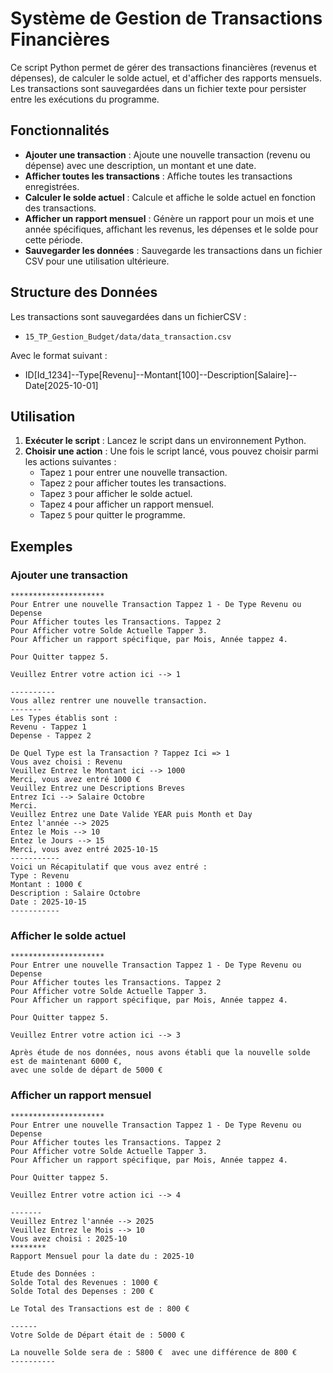 # Système de Gestion de Transactions Financières

Ce script Python permet de gérer des transactions financières (revenus et dépenses), de calculer le solde actuel, et d'afficher des rapports mensuels. Les transactions sont sauvegardées dans un fichier texte pour persister entre les exécutions du programme.

## Fonctionnalités

- **Ajouter une transaction** : Ajoute une nouvelle transaction (revenu ou dépense) avec une description, un montant et une date.
- **Afficher toutes les transactions** : Affiche toutes les transactions enregistrées.
- **Calculer le solde actuel** : Calcule et affiche le solde actuel en fonction des transactions.
- **Afficher un rapport mensuel** : Génère un rapport pour un mois et une année spécifiques, affichant les revenus, les dépenses et le solde pour cette période.
- **Sauvegarder les données** : Sauvegarde les transactions dans un fichier CSV pour une utilisation ultérieure.

## Structure des Données

Les transactions sont sauvegardées dans un fichierCSV : 
- `15_TP_Gestion_Budget/data/data_transaction.csv`

Avec le format suivant : 
- ID[Id_1234]--Type[Revenu]--Montant[100]--Description[Salaire]--Date[2025-10-01]


## Utilisation

1. **Exécuter le script** : Lancez le script dans un environnement Python.
2. **Choisir une action** : Une fois le script lancé, vous pouvez choisir parmi les actions suivantes :
   - Tapez `1` pour entrer une nouvelle transaction.
   - Tapez `2` pour afficher toutes les transactions.
   - Tapez `3` pour afficher le solde actuel.
   - Tapez `4` pour afficher un rapport mensuel.
   - Tapez `5` pour quitter le programme.

## Exemples

### Ajouter une transaction

```
*********************
Pour Entrer une nouvelle Transaction Tappez 1 - De Type Revenu ou Depense
Pour Afficher toutes les Transactions. Tappez 2
Pour Afficher votre Solde Actuelle Tapper 3.
Pour Afficher un rapport spécifique, par Mois, Année tappez 4.

Pour Quitter tappez 5.

Veuillez Entrer votre action ici --> 1

----------
Vous allez rentrer une nouvelle transaction.
-------
Les Types établis sont :
Revenu - Tappez 1
Depense - Tappez 2

De Quel Type est la Transaction ? Tappez Ici => 1
Vous avez choisi : Revenu
Veuillez Entrez le Montant ici --> 1000
Merci, vous avez entré 1000 €
Veuillez Entrez une Descriptions Breves
Entrez Ici --> Salaire Octobre
Merci.
Veuillez Entrez une Date Valide YEAR puis Month et Day
Entez l'année --> 2025
Entez le Mois --> 10
Entez le Jours --> 15
Merci, vous avez entré 2025-10-15
-----------
Voici un Récapitulatif que vous avez entré :
Type : Revenu
Montant : 1000 €
Description : Salaire Octobre
Date : 2025-10-15
-----------
```

### Afficher le solde actuel
```
*********************
Pour Entrer une nouvelle Transaction Tappez 1 - De Type Revenu ou Depense
Pour Afficher toutes les Transactions. Tappez 2
Pour Afficher votre Solde Actuelle Tapper 3.
Pour Afficher un rapport spécifique, par Mois, Année tappez 4.

Pour Quitter tappez 5.

Veuillez Entrer votre action ici --> 3

Après étude de nos données, nous avons établi que la nouvelle solde est de maintenant 6000 €,
avec une solde de départ de 5000 €
```

### Afficher un rapport mensuel
```
*********************
Pour Entrer une nouvelle Transaction Tappez 1 - De Type Revenu ou Depense
Pour Afficher toutes les Transactions. Tappez 2
Pour Afficher votre Solde Actuelle Tapper 3.
Pour Afficher un rapport spécifique, par Mois, Année tappez 4.

Pour Quitter tappez 5.

Veuillez Entrer votre action ici --> 4

-------
Veuillez Entrez l'année --> 2025
Veuillez Entrez le Mois --> 10
Vous avez choisi : 2025-10
********
Rapport Mensuel pour la date du : 2025-10

Etude des Données :
Solde Total des Revenues : 1000 €
Solde Total des Depenses : 200 €

Le Total des Transactions est de : 800 €

------
Votre Solde de Départ était de : 5000 €

La nouvelle Solde sera de : 5800 €  avec une différence de 800 €
----------

```
